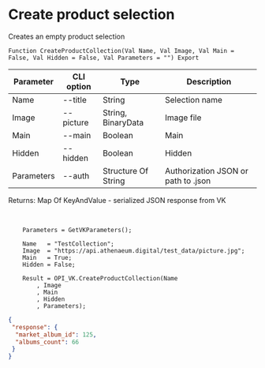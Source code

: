 ﻿---
sidebar_position: 3
---

# Create product selection
 Creates an empty product selection



`Function CreateProductCollection(Val Name, Val Image, Val Main = False, Val Hidden = False, Val Parameters = "") Export`

  | Parameter | CLI option | Type | Description |
  |-|-|-|-|
  | Name | --title | String | Selection name |
  | Image | --picture | String, BinaryData | Image file |
  | Main | --main | Boolean | Main |
  | Hidden | --hidden | Boolean | Hidden |
  | Parameters | --auth | Structure Of String | Authorization JSON or path to .json |

  
  Returns:  Map Of KeyAndValue - serialized JSON response from VK

<br/>




```bsl title="Code example"
    Parameters = GetVKParameters();

    Name   = "TestCollection";
    Image  = "https://api.athenaeum.digital/test_data/picture.jpg";
    Main   = True;
    Hidden = False;

    Result = OPI_VK.CreateProductCollection(Name
        , Image
        , Main
        , Hidden
        , Parameters);
```
 



```json title="Result"
{
 "response": {
  "market_album_id": 125,
  "albums_count": 66
 }
}
```

